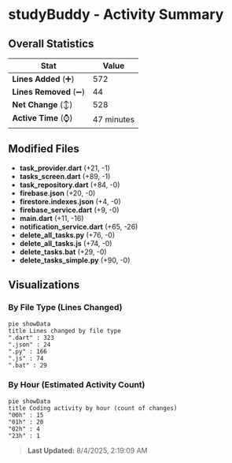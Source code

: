 # studyBuddy - Activity Summary 

## Overall Statistics

| Stat                   | Value                                                             |
| ---------------------- | ----------------------------------------------------------------- |
| **Lines Added** (➕)   | 572                                          |
| **Lines Removed** (➖) | 44                                        |
| **Net Change** (↕)    | 528                |
| **Active Time** (⌚)   | 47 minutes |


## Modified Files
- **task_provider.dart** (+21, -1)
- **tasks_screen.dart** (+89, -1)
- **task_repository.dart** (+84, -0)
- **firebase.json** (+20, -0)
- **firestore.indexes.json** (+4, -0)
- **firebase_service.dart** (+9, -0)
- **main.dart** (+11, -16)
- **notification_service.dart** (+65, -26)
- **delete_all_tasks.py** (+76, -0)
- **delete_all_tasks.js** (+74, -0)
- **delete_tasks.bat** (+29, -0)
- **delete_tasks_simple.py** (+90, -0)

## Visualizations

### By File Type (Lines Changed)

```mermaid
pie showData
title Lines changed by file type
".dart" : 323
".json" : 24
".py" : 166
".js" : 74
".bat" : 29
```

### By Hour (Estimated Activity Count)

```mermaid
pie showData
title Coding activity by hour (count of changes)
"00h" : 15
"01h" : 20
"02h" : 4
"23h" : 1
```


> **Last Updated:** 8/4/2025, 2:19:09 AM